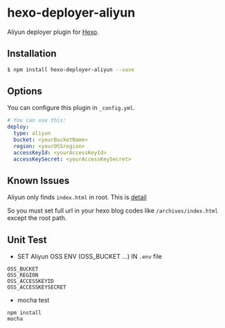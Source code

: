 # hexo-deployer-aliyun

Aliyun deployer plugin for [Hexo](http://hexo.io/).

## Installation

``` bash
$ npm install hexo-deployer-aliyun --save
```

## Options

You can configure this plugin in `_config.yml`.

``` yaml
# You can use this:
deploy:
  type: aliyun
  bucket: <yourBucketName>
  region: <yourOSSregion>
  accessKeyId: <yourAccessKeyId>
  accessKeySecret: <yourAccessKeySecret>
```

## Known Issues

Aliyun only finds `index.html` in root. This is [detail](https://help.aliyun.com/document_detail/31872.html?spm=5176.doc32081.2.2.aqynPK)

So you must set full url in your hexo blog codes like `/archives/index.html` except the root path.

## Unit Test

- SET Aliyun OSS ENV (OSS_BUCKET ...) IN `.env` file  

```
OSS_BUCKET
OSS_REGION
OSS_ACCESSKEYID
OSS_ACCESSKEYSECRET
```

 - mocha test

```
npm install
mocha
```